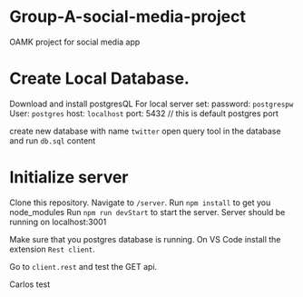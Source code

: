 # Group-A-social-media-project
OAMK project for social media app

# Create Local Database.

Download and install postgresQL
For local server set: 
password: `postgrespw`
User: `postgres`
host: `localhost`
port: 5432 // this is default postgres port

create new database with name `twitter`
open query tool in the database and run `db.sql` content

# Initialize server

Clone this repository.
Navigate to `/server`.
Run `npm install` to get you node_modules
Run `npm run devStart` to start the server.
Server should be running on localhost:3001

Make sure that you postgres database is running.
On VS Code install the extension `Rest client`.

Go to `client.rest` and test the GET api.

Carlos test